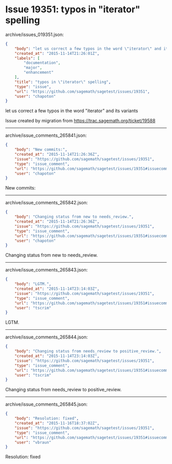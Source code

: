# Issue 19351: typos in "iterator" spelling

archive/issues_019351.json:
```json
{
    "body": "let us correct a few typos in the word \"iterator\" and its variants\n\nIssue created by migration from https://trac.sagemath.org/ticket/19588\n\n",
    "created_at": "2015-11-14T21:26:01Z",
    "labels": [
        "documentation",
        "major",
        "enhancement"
    ],
    "title": "typos in \"iterator\" spelling",
    "type": "issue",
    "url": "https://github.com/sagemath/sagetest/issues/19351",
    "user": "chapoton"
}
```
let us correct a few typos in the word "iterator" and its variants

Issue created by migration from https://trac.sagemath.org/ticket/19588





---

archive/issue_comments_265841.json:
```json
{
    "body": "New commits:",
    "created_at": "2015-11-14T21:26:36Z",
    "issue": "https://github.com/sagemath/sagetest/issues/19351",
    "type": "issue_comment",
    "url": "https://github.com/sagemath/sagetest/issues/19351#issuecomment-265841",
    "user": "chapoton"
}
```

New commits:



---

archive/issue_comments_265842.json:
```json
{
    "body": "Changing status from new to needs_review.",
    "created_at": "2015-11-14T21:26:36Z",
    "issue": "https://github.com/sagemath/sagetest/issues/19351",
    "type": "issue_comment",
    "url": "https://github.com/sagemath/sagetest/issues/19351#issuecomment-265842",
    "user": "chapoton"
}
```

Changing status from new to needs_review.



---

archive/issue_comments_265843.json:
```json
{
    "body": "LGTM.",
    "created_at": "2015-11-14T23:14:03Z",
    "issue": "https://github.com/sagemath/sagetest/issues/19351",
    "type": "issue_comment",
    "url": "https://github.com/sagemath/sagetest/issues/19351#issuecomment-265843",
    "user": "tscrim"
}
```

LGTM.



---

archive/issue_comments_265844.json:
```json
{
    "body": "Changing status from needs_review to positive_review.",
    "created_at": "2015-11-14T23:14:03Z",
    "issue": "https://github.com/sagemath/sagetest/issues/19351",
    "type": "issue_comment",
    "url": "https://github.com/sagemath/sagetest/issues/19351#issuecomment-265844",
    "user": "tscrim"
}
```

Changing status from needs_review to positive_review.



---

archive/issue_comments_265845.json:
```json
{
    "body": "Resolution: fixed",
    "created_at": "2015-11-16T18:37:02Z",
    "issue": "https://github.com/sagemath/sagetest/issues/19351",
    "type": "issue_comment",
    "url": "https://github.com/sagemath/sagetest/issues/19351#issuecomment-265845",
    "user": "vbraun"
}
```

Resolution: fixed

